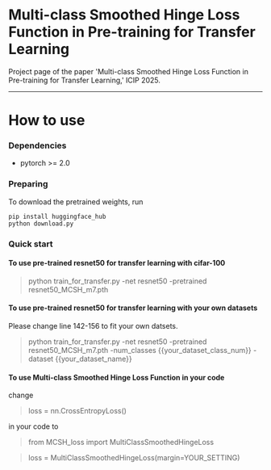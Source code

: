 # Multi-class Smoothed Hinge Loss Function in Pre-training for Transfer Learning  
Project page of the paper 'Multi-class Smoothed Hinge Loss Function in Pre-training for Transfer Learning,' ICIP 2025.


---
# How to use
### Dependencies
* pytorch >= 2.0

### Preparing
To download the pretrained weights, run
```
pip install huggingface_hub
python download.py
```
  
### Quick start

#### To use pre-trained resnet50 for transfer learning with cifar-100

> python train_for_transfer.py -net resnet50 -pretrained resnet50_MCSH_m7.pth


#### To use pre-trained resnet50 for transfer learning with your own datasets
Please change line 142-156 to fit your own datsets.
> python train_for_transfer.py -net resnet50 -pretrained resnet50_MCSH_m7.pth -num_classes {{your_dataset_class_num}} -dataset {{your_dataset_name}}

#### To use Multi-class Smoothed Hinge Loss Function in your code
change
> loss = nn.CrossEntropyLoss()

in your code to

> from MCSH_loss import MultiClassSmoothedHingeLoss

> loss = MultiClassSmoothedHingeLoss(margin=YOUR_SETTING)
